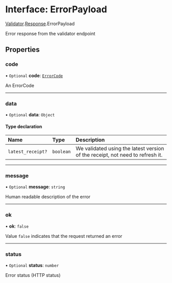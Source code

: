 # Interface: ErrorPayload

[Validator](../modules/CdvPurchase.Validator.md).[Response](../modules/CdvPurchase.Validator.Response.md).ErrorPayload

Error response from the validator endpoint

## Properties

### code

• `Optional` **code**: [`ErrorCode`](../enums/CdvPurchase.ErrorCode.md)

An ErrorCode

___

### data

• `Optional` **data**: `Object`

#### Type declaration

| Name | Type | Description |
| :------ | :------ | :------ |
| `latest_receipt?` | `boolean` | We validated using the latest version of the receipt, not need to refresh it. |

___

### message

• `Optional` **message**: `string`

Human readable description of the error

___

### ok

• **ok**: ``false``

Value `false` indicates that the request returned an error

___

### status

• `Optional` **status**: `number`

Error status (HTTP status)
